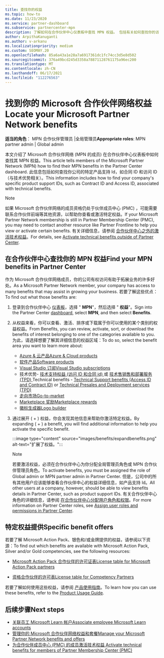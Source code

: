 ```yaml
---
title: 查找你的权益
ms.topic: how-to
ms.date: 11/23/2020
ms.service: partner-dashboard
ms.subservice: partnercenter-mpn
description: 了解如何在合作伙伴中心仪表板中查找 MPN 权益。 包括有关如何查找你的访问 ID 和合同 ID 以获得技术优势的信息。
author: ArpithaKanuganti
ms.author: v-arkanu
ms.localizationpriority: medium
ms.custom: SEOMAY.20
ms.openlocfilehash: 85a6a43a1e28a7a6917361dc1fc74cc3d5e8d502
ms.sourcegitcommit: 376a49bcd245d3358a78871128761175a96ec200
ms.translationtype: MT
ms.contentlocale: zh-CN
ms.lasthandoff: 06/17/2021
ms.locfileid: "112276563"
---
```

# <a name="locate-your-microsoft-partner-network-benefits"></a><span data-ttu-id="296bd-104">找到你的 Microsoft 合作伙伴网络权益</span><span class="sxs-lookup"><span data-stu-id="296bd-104">Locate your Microsoft Partner Network benefits</span></span> 

<span data-ttu-id="296bd-105">**适当的角色**： MPN 合作伙伴管理员 |全局管理员</span><span class="sxs-lookup"><span data-stu-id="296bd-105">**Appropriate roles**: MPN partner admin | Global admin</span></span>

<span data-ttu-id="296bd-106">本文介绍了 Microsoft 合作伙伴网络 (MPN 的成员) 在合作伙伴中心仪表板中如何查找其 MPN 权益。</span><span class="sxs-lookup"><span data-stu-id="296bd-106">This article tells members of the Microsoft Partner Network (MPN) how to find their MPN benefits in the Partner Center dashboard.</span></span> <span data-ttu-id="296bd-107">此信息包括如何查找你公司的特定产品支持 Id，如合同 ID 和访问 ID （与技术优势相关）。</span><span class="sxs-lookup"><span data-stu-id="296bd-107">This information includes how to find your company's specific product support IDs, such as Contract ID and Access ID, associated with technical benefits.</span></span>

>[!NOTE]
> <span data-ttu-id="296bd-108">如果 Microsoft 合作伙伴网络的成员资格仍处于伙伴成员中心 (PMC) ，可能需要联系合作伙伴前端等其他资源，以帮助你查看或激活特定权益。</span><span class="sxs-lookup"><span data-stu-id="296bd-108">If your Microsoft Partner Network membership is still in Partner Membership Center (PMC), you may need to contact another resource like Partner Frontline to help you view or activate certain benefits.</span></span> <span data-ttu-id="296bd-109">有关详细信息，请参阅 [合作伙伴中心之外的激活技术权益](partner-membership-center-tech-benefits-activate.md)。</span><span class="sxs-lookup"><span data-stu-id="296bd-109">For details, see [Activate technical benefits outside of Partner Center](partner-membership-center-tech-benefits-activate.md).</span></span>

## <a name="find-your-mpn-benefits-in-partner-center"></a><span data-ttu-id="296bd-110">在合作伙伴中心查找你的 MPN 权益</span><span class="sxs-lookup"><span data-stu-id="296bd-110">Find your MPN benefits in Partner Center</span></span>

<span data-ttu-id="296bd-111">作为 Microsoft 合作伙伴网络成员，你的公司有权访问有助于拓展业务的许多好处。</span><span class="sxs-lookup"><span data-stu-id="296bd-111">As a Microsoft Partner Network member, your company has access to many benefits that may assist in growing your business.</span></span> <span data-ttu-id="296bd-112">若要了解这些优点：</span><span class="sxs-lookup"><span data-stu-id="296bd-112">To find out what those benefits are:</span></span>

1. <span data-ttu-id="296bd-113">登录到合作伙伴中心 [仪表板](https://partner.microsoft.com/dashboard/home)，选择 " **MPN**"，然后选择 " **权益**"。</span><span class="sxs-lookup"><span data-stu-id="296bd-113">Sign into the Partner Center [dashboard](https://partner.microsoft.com/dashboard/home), select **MPN**, and then select **Benefits**.</span></span>

2. <span data-ttu-id="296bd-114">从权益来看，你可以查看、激活、排序或下载属于你可以使用的某个类别的权益权益。</span><span class="sxs-lookup"><span data-stu-id="296bd-114">From Benefits, you can review, activate, sort, or download the benefits of interest belonging to one of the categories available to you.</span></span> <span data-ttu-id="296bd-115">为此，请选择想要了解其详细信息的权益区域：</span><span class="sxs-lookup"><span data-stu-id="296bd-115">To do so, select the benefit area you want to learn more about:</span></span>

   - [<span data-ttu-id="296bd-116">Azure & 云产品</span><span class="sxs-lookup"><span data-stu-id="296bd-116">Azure & Cloud products</span></span>](mpn-benefits-azure-cloud.md)
   - [<span data-ttu-id="296bd-117">软件产品</span><span class="sxs-lookup"><span data-stu-id="296bd-117">Software products</span></span>](mpn-benefits-software.md)
   - [<span data-ttu-id="296bd-118">Visual Studio 订阅</span><span class="sxs-lookup"><span data-stu-id="296bd-118">Visual Studio subscriptions</span></span>](mpn-benefits-visual-studio.md)
   - <span data-ttu-id="296bd-119">技术优势- [技术支持权益 (访问 ID 和合同 id) ](mpn-benefits-technical-support.md) 或 [技术售销售和部署服务 (TPD) ](technical-benefits.md)</span><span class="sxs-lookup"><span data-stu-id="296bd-119">Technical benefits - [Technical Support benefits (Access ID and Contract ID)](mpn-benefits-technical-support.md) or [Technical Presales and Deployment services (TPD)](technical-benefits.md)</span></span>
   - [<span data-ttu-id="296bd-120">走向市场</span><span class="sxs-lookup"><span data-stu-id="296bd-120">Go-to-market</span></span>](mpn-learn-about-go-to-market-benefits.md)
   - [<span data-ttu-id="296bd-121">Marketplace 奖励</span><span class="sxs-lookup"><span data-stu-id="296bd-121">Marketplace rewards</span></span>](marketplace-rewards.md)
   - [<span data-ttu-id="296bd-122">徽标生成器</span><span class="sxs-lookup"><span data-stu-id="296bd-122">Logo builder</span></span>](mpn-logo-builder.md)

3. <span data-ttu-id="296bd-123">通过展开 ( + ) 权益，你会发现其他信息来帮助你激活特定权益。</span><span class="sxs-lookup"><span data-stu-id="296bd-123">By expanding ( + ) a benefit, you will find additional information to help you activate the specific benefit.</span></span>

   :::image type="content" source="images/benefits/expandbenefits.png" alt-text="扩展了权益。":::

   > [!NOTE]
   > <span data-ttu-id="296bd-125">若要激活权益，必须在合作伙伴中心为你分配全局管理员角色或 MPN 合作伙伴管理员角色。</span><span class="sxs-lookup"><span data-stu-id="296bd-125">To activate benefits, you must be assigned the role of Global admin or MPN partner admin in Partner Center.</span></span> <span data-ttu-id="296bd-126">但是，公司中的所有其他用户应该能够查看合作伙伴中心的权益详细信息，如产品支持 Id。</span><span class="sxs-lookup"><span data-stu-id="296bd-126">All other users at a company, however, should be able to view benefits details in Partner Center, such as product support IDs.</span></span> <span data-ttu-id="296bd-127">有关合作伙伴中心角色的详细信息，请参阅 [在合作伙伴中心分配用户角色和权限](permissions-overview.md)。</span><span class="sxs-lookup"><span data-stu-id="296bd-127">For more information on Partner Center roles, see [Assign user roles and permissions in Partner Center](permissions-overview.md).</span></span>

## <a name="specific-benefit-offers"></a><span data-ttu-id="296bd-128">特定权益提供</span><span class="sxs-lookup"><span data-stu-id="296bd-128">Specific benefit offers</span></span>

<span data-ttu-id="296bd-129">若要了解 Microsoft Action Pack、银色和/或金牌提供的权益，请参阅以下资源：</span><span class="sxs-lookup"><span data-stu-id="296bd-129">To find out which benefits are available with Microsoft Action Pack, Silver and/or Gold competencies, see the following resources:</span></span>

- [<span data-ttu-id="296bd-130">Microsoft Action Pack 合作伙伴的许可证表</span><span class="sxs-lookup"><span data-stu-id="296bd-130">License table for Microsoft Action Pack partners</span></span>](https://assetsprod.microsoft.com/en-us/microsoft-action-pack-license-table.pdf)

- [<span data-ttu-id="296bd-131">资格合作伙伴的许可表</span><span class="sxs-lookup"><span data-stu-id="296bd-131">License table for Competency Partners</span></span>](https://assetsprod.microsoft.com/mpn-maps-software-iur-competency-license-table.docx)

<span data-ttu-id="296bd-132">若要了解如何使用这些权益，请参阅 [产品使用指南](https://assets.microsoft.com/MPN-MAPS-Product-Usage-Guide.pdf)。</span><span class="sxs-lookup"><span data-stu-id="296bd-132">To learn how you can use these benefits,  refer to the [Product Usage Guide](https://assets.microsoft.com/MPN-MAPS-Product-Usage-Guide.pdf).</span></span>

## <a name="next-steps"></a><span data-ttu-id="296bd-133">后续步骤</span><span class="sxs-lookup"><span data-stu-id="296bd-133">Next steps</span></span>

- [<span data-ttu-id="296bd-134">关联员工 Microsoft Learn 帐户</span><span class="sxs-lookup"><span data-stu-id="296bd-134">Associate employee Microsoft Learn accounts</span></span>](ms-learn-associate.md)
- [<span data-ttu-id="296bd-135">管理你的 Microsoft 合作伙伴网络权益和套餐</span><span class="sxs-lookup"><span data-stu-id="296bd-135">Manage your Microsoft Partner Network benefits and offers</span></span>](manage-your-partner-network-benefits.md)
- [<span data-ttu-id="296bd-136">为合作伙伴成员中心 (PMC) 的成员激活技术权益 </span><span class="sxs-lookup"><span data-stu-id="296bd-136">Activate technical benefits for members of Partner Membership Center (PMC)</span></span>](partner-membership-center-tech-benefits-activate.md)
